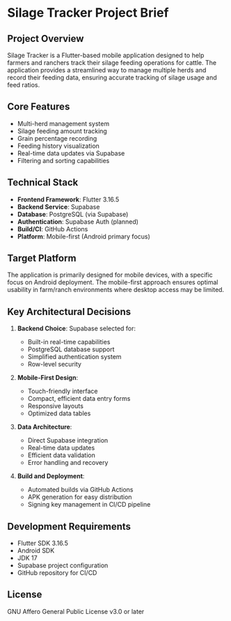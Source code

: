 # Silage Tracker Project Brief

## Project Overview
Silage Tracker is a Flutter-based mobile application designed to help farmers and ranchers track their silage feeding operations for cattle. The application provides a streamlined way to manage multiple herds and record their feeding data, ensuring accurate tracking of silage usage and feed ratios.

## Core Features
- Multi-herd management system
- Silage feeding amount tracking
- Grain percentage recording
- Feeding history visualization
- Real-time data updates via Supabase
- Filtering and sorting capabilities

## Technical Stack
- **Frontend Framework**: Flutter 3.16.5
- **Backend Service**: Supabase
- **Database**: PostgreSQL (via Supabase)
- **Authentication**: Supabase Auth (planned)
- **Build/CI**: GitHub Actions
- **Platform**: Mobile-first (Android primary focus)

## Target Platform
The application is primarily designed for mobile devices, with a specific focus on Android deployment. The mobile-first approach ensures optimal usability in farm/ranch environments where desktop access may be limited.

## Key Architectural Decisions
1. **Backend Choice**: Supabase selected for:
   - Built-in real-time capabilities
   - PostgreSQL database support
   - Simplified authentication system
   - Row-level security

2. **Mobile-First Design**:
   - Touch-friendly interface
   - Compact, efficient data entry forms
   - Responsive layouts
   - Optimized data tables

3. **Data Architecture**:
   - Direct Supabase integration
   - Real-time data updates
   - Efficient data validation
   - Error handling and recovery

4. **Build and Deployment**:
   - Automated builds via GitHub Actions
   - APK generation for easy distribution
   - Signing key management in CI/CD pipeline

## Development Requirements
- Flutter SDK 3.16.5
- Android SDK
- JDK 17
- Supabase project configuration
- GitHub repository for CI/CD

## License
GNU Affero General Public License v3.0 or later